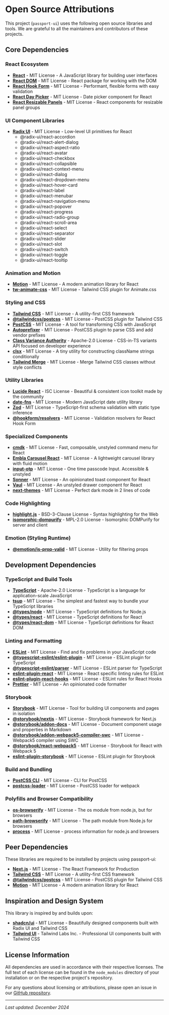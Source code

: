 # Open Source Attributions

This project (`passport-ui`) uses the following open source libraries and tools. We are grateful to all the maintainers and contributors of these projects.

## Core Dependencies

### React Ecosystem

- **[React](https://reactjs.org/)** - MIT License - A JavaScript library for building user interfaces
- **[React DOM](https://reactjs.org/)** - MIT License - React package for working with the DOM
- **[React Hook Form](https://react-hook-form.com/)** - MIT License - Performant, flexible forms with easy validation
- **[React Day Picker](https://react-day-picker.js.org/)** - MIT License - Date picker component for React
- **[React Resizable Panels](https://github.com/bvaughn/react-resizable-panels)** - MIT License - React components for resizable panel groups

### UI Component Libraries

- **[Radix UI](https://www.radix-ui.com/)** - MIT License - Low-level UI primitives for React
  - @radix-ui/react-accordion
  - @radix-ui/react-alert-dialog
  - @radix-ui/react-aspect-ratio
  - @radix-ui/react-avatar
  - @radix-ui/react-checkbox
  - @radix-ui/react-collapsible
  - @radix-ui/react-context-menu
  - @radix-ui/react-dialog
  - @radix-ui/react-dropdown-menu
  - @radix-ui/react-hover-card
  - @radix-ui/react-label
  - @radix-ui/react-menubar
  - @radix-ui/react-navigation-menu
  - @radix-ui/react-popover
  - @radix-ui/react-progress
  - @radix-ui/react-radio-group
  - @radix-ui/react-scroll-area
  - @radix-ui/react-select
  - @radix-ui/react-separator
  - @radix-ui/react-slider
  - @radix-ui/react-slot
  - @radix-ui/react-switch
  - @radix-ui/react-toggle
  - @radix-ui/react-tooltip

### Animation and Motion

- **[Motion](https://motion.dev/)** - MIT License - A modern animation library for React
- **[tw-animate-css](https://github.com/Wombosvideo/tw-animate-css)** - MIT License - Tailwind CSS plugin for Animate.css

### Styling and CSS

- **[Tailwind CSS](https://tailwindcss.com/)** - MIT License - A utility-first CSS framework
- **[@tailwindcss/postcss](https://tailwindcss.com/)** - MIT License - PostCSS plugin for Tailwind CSS
- **[PostCSS](https://postcss.org/)** - MIT License - A tool for transforming CSS with JavaScript
- **[Autoprefixer](https://github.com/postcss/autoprefixer)** - MIT License - PostCSS plugin to parse CSS and add vendor prefixes
- **[Class Variance Authority](https://cva.style/)** - Apache-2.0 License - CSS-in-TS variants API focused on developer experience
- **[clsx](https://github.com/lukeed/clsx)** - MIT License - A tiny utility for constructing className strings conditionally
- **[Tailwind Merge](https://github.com/dcastil/tailwind-merge)** - MIT License - Merge Tailwind CSS classes without style conflicts

### Utility Libraries

- **[Lucide React](https://lucide.dev/)** - ISC License - Beautiful & consistent icon toolkit made by the community
- **[date-fns](https://date-fns.org/)** - MIT License - Modern JavaScript date utility library
- **[Zod](https://zod.dev/)** - MIT License - TypeScript-first schema validation with static type inference
- **[@hookform/resolvers](https://github.com/react-hook-form/resolvers)** - MIT License - Validation resolvers for React Hook Form

### Specialized Components

- **[cmdk](https://cmdk.paco.me/)** - MIT License - Fast, composable, unstyled command menu for React
- **[Embla Carousel React](https://www.embla-carousel.com/)** - MIT License - A lightweight carousel library with fluid motion
- **[input-otp](https://input-otp.rodz.dev/)** - MIT License - One time passcode Input. Accessible & unstyled
- **[Sonner](https://sonner.emilkowal.ski/)** - MIT License - An opinionated toast component for React
- **[Vaul](https://vaul.emilkowal.ski/)** - MIT License - An unstyled drawer component for React
- **[next-themes](https://github.com/pacocoursey/next-themes)** - MIT License - Perfect dark mode in 2 lines of code

### Code Highlighting

- **[highlight.js](https://highlightjs.org/)** - BSD-3-Clause License - Syntax highlighting for the Web
- **[isomorphic-dompurify](https://github.com/kkomelin/isomorphic-dompurify)** - MPL-2.0 License - Isomorphic DOMPurify for server and client

### Emotion (Styling Runtime)

- **[@emotion/is-prop-valid](https://emotion.sh/)** - MIT License - Utility for filtering props

## Development Dependencies

### TypeScript and Build Tools

- **[TypeScript](https://www.typescriptlang.org/)** - Apache-2.0 License - TypeScript is a language for application-scale JavaScript
- **[tsup](https://tsup.egoist.dev/)** - MIT License - The simplest and fastest way to bundle your TypeScript libraries
- **[@types/node](https://github.com/DefinitelyTyped/DefinitelyTyped)** - MIT License - TypeScript definitions for Node.js
- **[@types/react](https://github.com/DefinitelyTyped/DefinitelyTyped)** - MIT License - TypeScript definitions for React
- **[@types/react-dom](https://github.com/DefinitelyTyped/DefinitelyTyped)** - MIT License - TypeScript definitions for React DOM

### Linting and Formatting

- **[ESLint](https://eslint.org/)** - MIT License - Find and fix problems in your JavaScript code
- **[@typescript-eslint/eslint-plugin](https://typescript-eslint.io/)** - MIT License - ESLint plugin for TypeScript
- **[@typescript-eslint/parser](https://typescript-eslint.io/)** - MIT License - ESLint parser for TypeScript
- **[eslint-plugin-react](https://github.com/jsx-eslint/eslint-plugin-react)** - MIT License - React specific linting rules for ESLint
- **[eslint-plugin-react-hooks](https://github.com/facebook/react)** - MIT License - ESLint rules for React Hooks
- **[Prettier](https://prettier.io/)** - MIT License - An opinionated code formatter

### Storybook

- **[Storybook](https://storybook.js.org/)** - MIT License - Tool for building UI components and pages in isolation
- **[@storybook/nextjs](https://storybook.js.org/)** - MIT License - Storybook framework for Next.js
- **[@storybook/addon-docs](https://storybook.js.org/)** - MIT License - Document component usage and properties in Markdown
- **[@storybook/addon-webpack5-compiler-swc](https://storybook.js.org/)** - MIT License - Webpack5 compiler using SWC
- **[@storybook/react-webpack5](https://storybook.js.org/)** - MIT License - Storybook for React with Webpack 5
- **[eslint-plugin-storybook](https://github.com/storybookjs/eslint-plugin-storybook)** - MIT License - ESLint plugin for Storybook

### Build and Bundling

- **[PostCSS CLI](https://github.com/postcss/postcss-cli)** - MIT License - CLI for PostCSS
- **[postcss-loader](https://github.com/webpack-contrib/postcss-loader)** - MIT License - PostCSS loader for webpack

### Polyfills and Browser Compatibility

- **[os-browserify](https://github.com/CoderPuppy/os-browserify)** - MIT License - The os module from node.js, but for browsers
- **[path-browserify](https://github.com/browserify/path-browserify)** - MIT License - The path module from Node.js for browsers
- **[process](https://github.com/shtylman/node-process)** - MIT License - process information for node.js and browsers

## Peer Dependencies

These libraries are required to be installed by projects using passport-ui:

- **[Next.js](https://nextjs.org/)** - MIT License - The React Framework for Production
- **[Tailwind CSS](https://tailwindcss.com/)** - MIT License - A utility-first CSS framework
- **[@tailwindcss/postcss](https://tailwindcss.com/)** - MIT License - PostCSS plugin for Tailwind CSS
- **[Motion](https://motion.dev/)** - MIT License - A modern animation library for React

## Inspiration and Design System

This library is inspired by and builds upon:

- **[shadcn/ui](https://ui.shadcn.com/)** - MIT License - Beautifully designed components built with Radix UI and Tailwind CSS
- **[Tailwind UI](https://tailwindui.com/)** - Tailwind Labs Inc. - Professional UI components built with Tailwind CSS

## License Information

All dependencies are used in accordance with their respective licenses. The full text of each license can be found in the `node_modules` directory of your installation or on the respective project's repository.

For any questions about licensing or attributions, please open an issue in our [GitHub repository](https://github.com/praveentcom/passport-ui).

---

_Last updated: December 2024_
